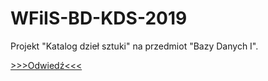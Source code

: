 # WFiIS-BD-KDS-2019
Projekt "Katalog dzieł sztuki" na przedmiot "Bazy Danych I".

[>>>Odwiedź<<<](http://185.238.75.42/)
